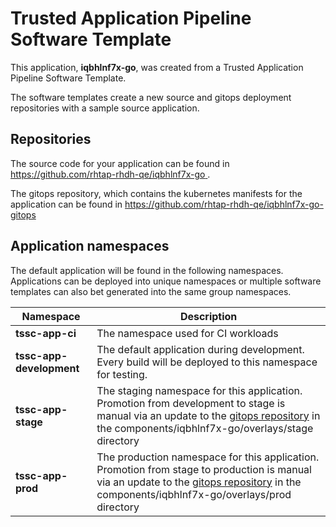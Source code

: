 # Trusted Application Pipeline Software Template

This application, **iqbhlnf7x-go**, was created from a Trusted Application Pipeline Software Template.

The software templates create a new source and gitops deployment repositories with a sample source application. 

## Repositories

The source code for your application can be found in [https://github.com/rhtap-rhdh-qe/iqbhlnf7x-go ](https://github.com/rhtap-rhdh-qe/iqbhlnf7x-go ).
 
The gitops repository, which contains the kubernetes manifests for the application can be found in 
[https://github.com/rhtap-rhdh-qe/iqbhlnf7x-go-gitops ](https://github.com/rhtap-rhdh-qe/iqbhlnf7x-go-gitops ) 

## Application namespaces 

The default application will be found in the following namespaces. Applications can be deployed into unique namespaces or multiple software templates can also bet generated into the same group namespaces.  

|  Namespace   |  Description   |  
| -------- | -------- |
| **tssc-app-ci** | The namespace used for CI workloads |
| **tssc-app-development** | The default application during development. Every build will be deployed to this namespace for testing. |
| **tssc-app-stage** | The staging namespace for this application. Promotion from development to stage is manual via an update to the [gitops repository](https://github.com/rhtap-rhdh-qe/iqbhlnf7x-go-gitops ) in the components/iqbhlnf7x-go/overlays/stage directory |
| **tssc-app-prod** | The production namespace for this application. Promotion from stage to production is manual via an update to the [gitops repository](https://github.com/rhtap-rhdh-qe/iqbhlnf7x-go-gitops ) in the components/iqbhlnf7x-go/overlays/prod directory |